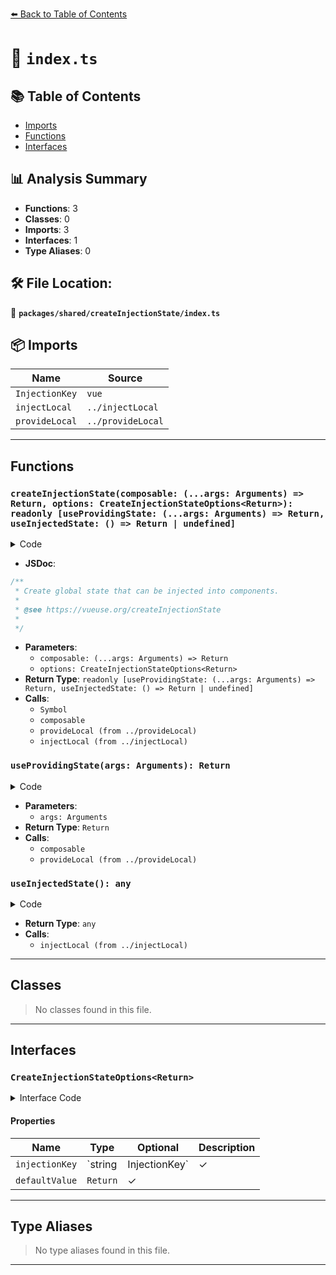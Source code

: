 [⬅️ Back to Table of Contents](../../../index.md)

# 📄 `index.ts`

## 📚 Table of Contents

- [Imports](#imports)
- [Functions](#functions)
- [Interfaces](#interfaces)

## 📊 Analysis Summary

- **Functions**: 3
- **Classes**: 0
- **Imports**: 3
- **Interfaces**: 1
- **Type Aliases**: 0

## 🛠️ File Location:
📂 **`packages/shared/createInjectionState/index.ts`**

## 📦 Imports

| Name | Source |
|------|--------|
| `InjectionKey` | `vue` |
| `injectLocal` | `../injectLocal` |
| `provideLocal` | `../provideLocal` |


---

## Functions

### `createInjectionState(composable: (...args: Arguments) => Return, options: CreateInjectionStateOptions<Return>): readonly [useProvidingState: (...args: Arguments) => Return, useInjectedState: () => Return | undefined]`

<details><summary>Code</summary>

```ts
export function createInjectionState<Arguments extends Array<any>, Return>(
  composable: (...args: Arguments) => Return,
  options?: CreateInjectionStateOptions<Return>,
): readonly [useProvidingState: (...args: Arguments) => Return, useInjectedState: () => Return | undefined] {
  const key: string | InjectionKey<Return> = options?.injectionKey || Symbol(composable.name || 'InjectionState')
  const defaultValue = options?.defaultValue
  const useProvidingState = (...args: Arguments) => {
    const state = composable(...args)
    provideLocal(key, state)
    return state
  }
  const useInjectedState = () => injectLocal(key, defaultValue)
  return [useProvidingState, useInjectedState]
}
```
</details>

- **JSDoc**:
```ts
/**
 * Create global state that can be injected into components.
 *
 * @see https://vueuse.org/createInjectionState
 *
 */
```

- **Parameters**:
  - `composable: (...args: Arguments) => Return`
  - `options: CreateInjectionStateOptions<Return>`
- **Return Type**: `readonly [useProvidingState: (...args: Arguments) => Return, useInjectedState: () => Return | undefined]`
- **Calls**:
  - `Symbol`
  - `composable`
  - `provideLocal (from ../provideLocal)`
  - `injectLocal (from ../injectLocal)`
### `useProvidingState(args: Arguments): Return`

<details><summary>Code</summary>

```ts
(...args: Arguments) => {
    const state = composable(...args)
    provideLocal(key, state)
    return state
  }
```
</details>

- **Parameters**:
  - `args: Arguments`
- **Return Type**: `Return`
- **Calls**:
  - `composable`
  - `provideLocal (from ../provideLocal)`
### `useInjectedState(): any`

<details><summary>Code</summary>

```ts
() => injectLocal(key, defaultValue)
```
</details>

- **Return Type**: `any`
- **Calls**:
  - `injectLocal (from ../injectLocal)`

---

## Classes

> No classes found in this file.


---

## Interfaces

### `CreateInjectionStateOptions<Return>`

<details><summary>Interface Code</summary>

```ts
export interface CreateInjectionStateOptions<Return> {
  /**
   * Custom injectionKey for InjectionState
   */
  injectionKey?: string | InjectionKey<Return>
  /**
   * Default value for the InjectionState
   */
  defaultValue?: Return
}
```
</details>

#### Properties

| Name | Type | Optional | Description |
|------|------|----------|-------------|
| `injectionKey` | `string | InjectionKey<Return>` | ✓ |  |
| `defaultValue` | `Return` | ✓ |  |


---

## Type Aliases

> No type aliases found in this file.


---